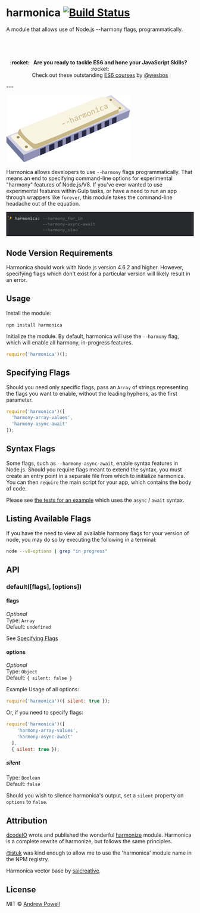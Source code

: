 # harmonica [![Build Status](https://travis-ci.org/shellscape/harmonica.svg?branch=master)](https://travis-ci.org/shellscape/harmonica)

A module that allows use of Node.js --harmony flags, programmatically.

## &nbsp;
<p align="center">
  <b>:rocket: &nbsp; Are you ready to tackle ES6 and hone your JavaScript Skills?</b> &nbsp; :rocket:<br/>
  Check out these outstanding <a href="https://es6.io/friend/POWELL">ES6 courses</a> by <a href="https://github.com/wesbos">@wesbos</a>
</p>
---

![Harmonica](harmonica.png)

Harmonica allows developers to use `--harmony` flags programmatically. That means
an end to specifying command-line options for experimental "harmony" features of
Node.js/V8. If you've ever wanted to use experimental features within Gulp tasks,
or have a need to run an app through wrappers like `forever`, this module takes
the command-line headache out of the equation.

![screenshot](screenshot.png)

## Node Version Requirements

Harmonica should work with Node.js version 4.6.2 and higher. However, specifying
flags which don't exist for a particular version will likely result in an error.

## Usage

Install the module:

`npm install harmonica`

Initialize the module. By default, harmonica will use the `--harmony` flag,
which will enable all harmony, in-progress features.

```js
require('harmonica')();
```

## Specifying Flags

Should you need only specific flags, pass an `Array` of strings representing the
flags you want to enable, without the leading hyphens, as the first parameter.

```js
require('harmonica')([
  'harmony-array-values',
  'harmony-async-await'
]);
```

## Syntax Flags

Some flags, such as `--harmony-async-await`, enable syntax features in Node.js.
Should you require flags meant to extend the syntax, you must create an entry
point in a separate file from which to initialize harmonica. You can then
`require` the main script for your app, which contains the body of code.

Please see [the tests for an example](https://github.com/shellscape/harmonica/test)
which uses the `async` / `await` syntax.

## Listing Available Flags

If you have the need to view all available harmony flags for your version of node,
you may do so by executing the following in a terminal:

```bash
node --v8-options | grep "in progress"
```

## API

### default([flags], [options])

#### flags

*Optional*  
Type: `Array`  
Default: `undefined`

See [Specifying Flags](#specifying-flags)

#### options

*Optional*  
Type: `Object`  
Default: `{ silent: false }`

Example Usage of all options:

```js
require('harmonica')({ silent: true });
```

Or, if you need to specify flags:

```js
require('harmonica')([
    'harmony-array-values',
    'harmony-async-await'
  ],
  { silent: true });
```

##### silent

Type: `Boolean`  
Default: `false`

Should you wish to silence harmonica's output, set a `silent` property on
`options` to `false`.


## Attribution

[dcodeIO](http://dcode.io/) wrote and published the wonderful
[harmonize](https://github.com/dcodeIO/node-harmonize) module. Harmonica is a
complete rewrite of harmonize, but follows the same principles.

[@stuk](https://twitter.com/stuk) was kind enough to allow me to use the
'harmonica' module name in the NPM registry.

Harmonica vector base by [saicreative](https://www.vecteezy.com/members/saicreative).

## License

MIT © [Andrew Powell](http://shellscape.org)
